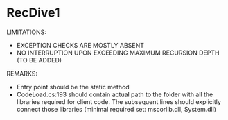 # RecDive1

LIMITATIONS:
- EXCEPTION CHECKS ARE MOSTLY ABSENT
- NO INTERRUPTION UPON EXCEEDING MAXIMUM RECURSION DEPTH (TO BE ADDED)

REMARKS:
- Entry point should be the static method
- CodeLoad.cs:193 should contain actual path to the folder with all the libraries required for client code. The subsequent lines should explicitly connect those libraries (minimal required set: mscorlib.dll, System.dll)
